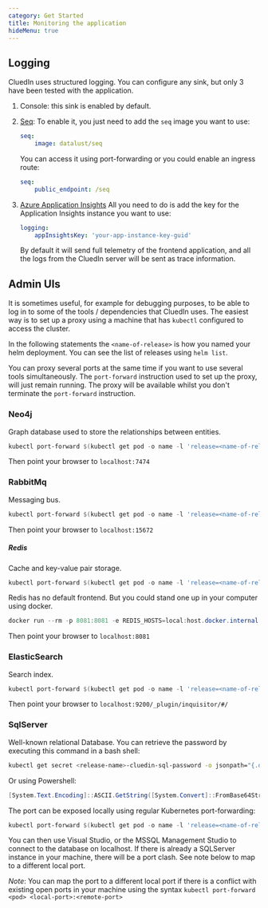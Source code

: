 ```yaml
---
category: Get Started
title: Monitoring the application
hideMenu: true
---
```


## Logging 

CluedIn uses structured logging. You can configure any sink, but only 3 have been tested with the application.
1. Console: this sink is enabled by default.

1. [Seq](https://datalust.co/seq): To enable it, you just need to add the `seq` image you want to use:
    ```yaml
    seq:
        image: datalust/seq
    ```
    
    You can access it using port-forwarding or you could enable an ingress route:
    ```yaml
    seq:
        public_endpoint: /seq
    ```

1. [Azure Application Insights](https://docs.microsoft.com/en-us/azure/azure-monitor/app/app-insights-overview)
    All you need to do is add the key for the Application Insights instance you want to use:
    ```yaml
    logging:
        appInsightsKey: 'your-app-instance-key-guid'
    ```
    By default it will send full telemetry of the frontend application, and all the logs from the CluedIn server will be sent as trace information.

## Admin UIs
It is sometimes useful, for example for debugging purposes, to be able to log in to some of the tools / dependencies that CluedIn uses. The easiest way is to set up a proxy using a machine that has ```kubectl``` configured to access the cluster.

In the following statements the ```<name-of-release>``` is how you named your helm deployment. You can see the list of releases using ```helm list```.

You can proxy several ports at the same time if you want to use several tools simultaneously. The ```port-forward``` instruction used to set up the proxy, will just remain running. The proxy will be available whilst you don't terminate the ```port-forward``` instruction.

### Neo4j
Graph database used to store the relationships between entities. 

```powershell
kubectl port-forward $(kubectl get pod -o name -l 'release=<name-of-release>,app=neo4j') 7474 7687
```

Then point your browser to ```localhost:7474```

### RabbitMq
Messaging bus.

```powershell
kubectl port-forward $(kubectl get pod -o name -l 'release=<name-of-release>,app=rabbitmq') 15672
```
Then point your browser to ```localhost:15672```

##### Redis
Cache and key-value pair storage.

```powershell
kubectl port-forward $(kubectl get pod -o name -l 'release=<name-of-release>,app=redis') 6379
```
Redis has no default frontend. But you could stand one up in your computer using docker. 

```powershell
docker run --rm -p 8081:8081 -e REDIS_HOSTS=local:host.docker.internal:6379 rediscommander/redis-commander
```
Then point your browser to ```localhost:8081```

### ElasticSearch
Search index.

```powershell
kubectl port-forward $(kubectl get pod -o name -l 'release=<name-of-release>,app=elasticsearch') 9200
```
Then point your browser to ```localhost:9200/_plugin/inquisitor/#/```

### SqlServer
Well-known relational Database. You can retrieve the password by executing this command in a bash shell:
```bash
kubectl get secret <release-name>-cluedin-sql-password -o jsonpath="{.data.SA_PASSWORD}" | base64 --decode
```

Or using Powershell:
```powershell
[System.Text.Encoding]::ASCII.GetString([System.Convert]::FromBase64String($(kubectl get secret <release-name>-cluedin-sql-password -o jsonpath="{.data.SA_PASSWORD}")))
```

The port can be exposed locally using regular Kubernetes port-forwarding:

```powershell
kubectl port-forward $(kubectl get pod -o name -l 'release=<name-of-release>,app=sqlserver') 1433
```
You can then use Visual Studio, or the MSSQL Management Studio to connect to the database on localhost. If there is already a SQLServer instance in your machine, there will be a port clash. See note below to map to a different local port.

*Note*: You can map the port to a different local port if there is a conflict with existing open ports in your machine using the syntax ```kubectl port-forward <pod> <local-port>:<remote-port>```
